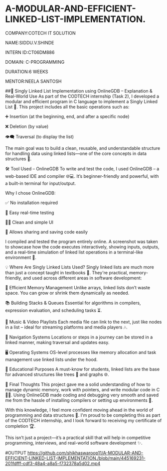 # A-MODULAR-AND-EFFICIENT-LINKED-LIST-IMPLEMENTATION.
COMPANY:COTECH IT SOLUTION

NAME:SIDDU.V.SHINDE

INTERN ID:CT06DM886

DOMAIN: C-PROGRAMMING

DURATION:6 WEEKS

MENTOR:NEELA SANTOSH

##🧠 Singly Linked List Implementation using OnlineGDB – Explanation & Real-World Use As part of the CODTECH internship (Task 2), I developed a modular and efficient program in C language to implement a Singly Linked List 🔗. This project includes all the basic operations such as:

➕ Insertion (at the beginning, end, and after a specific node)

❌ Deletion (by value)

👁️‍🗨️ Traversal (to display the list)

The main goal was to build a clean, reusable, and understandable structure for handling data using linked lists—one of the core concepts in data structures 🧱.

🛠️ Tool Used – OnlineGDB To write and test the code, I used OnlineGDB – a web-based IDE and compiler 🌐💻. It’s beginner-friendly and powerful, with a built-in terminal for input/output.

Why I chose OnlineGDB:

✅ No installation required

🧪 Easy real-time testing

🧑‍💻 Clean and simple UI

🔗 Allows sharing and saving code easily

I compiled and tested the program entirely online. A screenshot was taken to showcase how the code executes interactively, showing inputs, outputs, and a real-time simulation of linked list operations in a terminal-like environment 📸.

💡 Where Are Singly Linked Lists Used? Singly linked lists are much more than just a concept taught in textbooks 📘. They're practical, memory-friendly, and used across different areas in software development:

🧠 Efficient Memory Management Unlike arrays, linked lists don’t waste space. You can grow or shrink them dynamically as needed.

📚 Building Stacks & Queues Essential for algorithms in compilers, expression evaluation, and scheduling tasks ⏳.

🎵 Music & Video Playlists Each media file can link to the next, just like nodes in a list – ideal for streaming platforms and media players 🎶.

🚗 Navigation Systems Locations or steps in a journey can be stored in a linked manner, making traversal and updates easy.

🖥️ Operating Systems OS-level processes like memory allocation and task management use linked lists under the hood.

📘 Educational Purposes A must-know for students, linked lists are the base for advanced structures like trees 🌳 and graphs 🌐.

🙌 Final Thoughts This project gave me a solid understanding of how to manage dynamic memory, work with pointers, and write modular code in C 👨‍💻. Using OnlineGDB made coding and debugging very smooth and saved me from the hassle of installing compilers or setting up environments 🔧.

With this knowledge, I feel more confident moving ahead in the world of programming and data structures 💪. I'm proud to be completing this as part of the CODTECH internship, and I look forward to receiving my certificate of completion 🏆.

This isn’t just a project—it’s a practical skill that will help in competitive programming, interviews, and real-world software development ✨.

#OUTPUT
https://github.com/shikhaswaroop11/A-MODULAR-AND-EFFICIENT-LINKED-LIST-IMPLEMENTATION./blob/main/445169231-201fdfff-cdf3-48a4-a8a5-f732378a5d02.mp4
